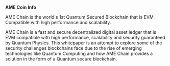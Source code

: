 **AME Coin Info** 

AME Chain is the world's 1st Quantum Secured Blockchain that is EVM Compatible with high performance and scalability.

AME Chain is a fast and secure decentralized digital asset ledger that is EVM compatible with high performance, scalability and security guaranteed by Quantum Physics.
This whitepaper is an attempt to explore some of the security challenges blockchains face due to the rise of emerging technologies like Quantum Computing and how AME Chain provides a solution in the form of a Quantum secure blockchain.

